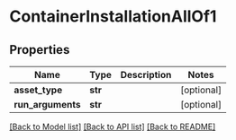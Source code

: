 # ContainerInstallationAllOf1

## Properties
Name | Type | Description | Notes
------------ | ------------- | ------------- | -------------
**asset_type** | **str** |  | [optional] 
**run_arguments** | **str** |  | [optional] 

[[Back to Model list]](../README.md#documentation-for-models) [[Back to API list]](../README.md#documentation-for-api-endpoints) [[Back to README]](../README.md)


